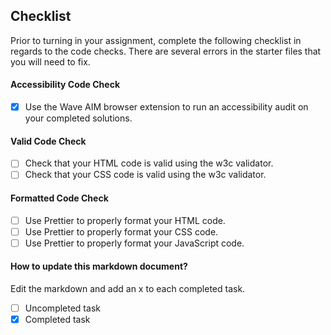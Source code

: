 ## Checklist

Prior to turning in your assignment, complete the following checklist in regards to the code checks. There are several errors in the starter files that you will need to fix.

#### Accessibility Code Check

- [x] Use the Wave AIM browser extension to run an accessibility audit on your completed solutions.

#### Valid Code Check

- [ ] Check that your HTML code is valid using the w3c validator.
- [ ] Check that your CSS code is valid using the w3c validator.

#### Formatted Code Check

- [ ] Use Prettier to properly format your HTML code.
- [ ] Use Prettier to properly format your CSS code.
- [ ] Use Prettier to properly format your JavaScript code.

#### How to update this markdown document?

Edit the markdown and add an x to each completed task.

- [ ] Uncompleted task
- [x] Completed task
